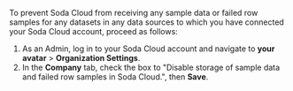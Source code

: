 To prevent Soda Cloud from receiving any sample data or failed row samples for any datasets in any data sources to which you have connected your Soda Cloud account, proceed as follows:

1. As an Admin, log in to your Soda Cloud account and navigate to **your avatar** > **Organization Settings**.
2. In the **Company** tab, check the box to "Disable storage of sample data and failed row samples in Soda Cloud.", then **Save**. 